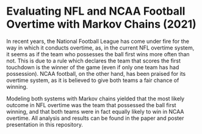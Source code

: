 # Evaluating NFL and NCAA Football Overtime with Markov Chains (2021)

In recent years, the National Football League has come
under fire for the way in which it conducts overtime, as, in
the current NFL overtime system, it seems as if the team
who possesses the ball first wins more often than not. This
is due to a rule which declares the team that scores the first
touchdown is the winner of the game (even if only one team
has had possession). NCAA football, on the other hand,
has been praised for its overtime system, as it is believed
to give both teams a fair chance of winning. 

Modeling both systems with Markov chains yielded that the most likely outcome in NFL overtime was the team that possessed the ball first winning, and that both teams were in fact equally likely to win in NCAA overtime. All analysis and results can be found in the paper and poster presentation in this repository.
